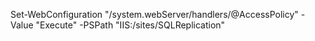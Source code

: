 Set-WebConfiguration "/system.webServer/handlers/@AccessPolicy" -Value "Execute" -PSPath "IIS:/sites/SQLReplication"